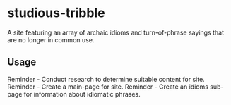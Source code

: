 # studious-tribble
A site featuring an array of archaic idioms and turn-of-phrase sayings that are no longer in common use.

## Usage
Reminder - Conduct research to determine suitable content for site.
Reminder - Create a main-page for site.
Reminder - Create an idioms sub-page for information about idiomatic phrases. 
